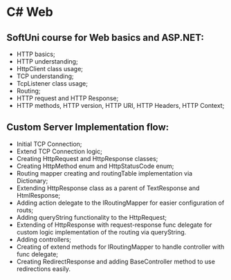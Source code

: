 # C# Web
## SoftUni course for Web basics and ASP.NET:

- HTTP basics;
- HTTP understanding;
- HttpClient class usage;
- TCP understanding;
- TcpListener class usage;
- Routing;
- HTTP request and HTTP Response;
- HTTP methods, HTTP version, HTTP URI, HTTP Headers, HTTP Context;


## Custom Server Implementation flow:
- Initial TCP Connection;
- Extend TCP Connection logic;
- Creating HttpRequest and HttpResponse classes;
- Creating HttpMethod enum and HttpStatusCode enum;
- Routing mapper creating and routingTable implementation via Dictionary;
- Extending HttpResponse class as a parent of TextResponse and HtmlResponse;
- Adding action delegate to the IRoutingMapper for easier configuration of routs;
- Adding queryString functionality to the HttpRequest;
- Extending of HttpResponse with request-response func delegate for custom logic implementation of the routing via queryString.
- Adding controllers;
- Creating of extend methods for IRoutingMapper to handle controller with func delegate;
- Creating RedirectResponse and adding BaseController method to use redirections easily.

